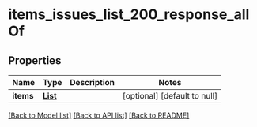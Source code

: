 # items_issues_list_200_response_allOf
## Properties

| Name | Type | Description | Notes |
|------------ | ------------- | ------------- | -------------|
| **items** | [**List**](CatalogsItemValidationIssues.md) |  | [optional] [default to null] |

[[Back to Model list]](../README.md#documentation-for-models) [[Back to API list]](../README.md#documentation-for-api-endpoints) [[Back to README]](../README.md)

